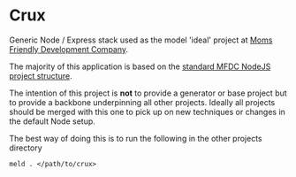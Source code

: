 Crux
====
Generic Node / Express stack used as the model 'ideal' project at [Moms Friendly Development Company](http://mfdc.biz).

The majority of this application is based on the [standard MFDC NodeJS project structure](https://github.com/MomsFriendlyDevCo/Momsronomicon/blob/master/style-node.md).


The intention of this project is **not** to provide a generator or base project but to provide a backbone underpinning all other projects. Ideally all projects should be merged with this one to pick up on new techniques or changes in the default Node setup.

The best way of doing this is to run the following in the other projects directory

	meld . </path/to/crux>
